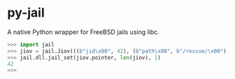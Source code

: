 py-jail
=======

A native Python wrapper for FreeBSD jails using libc.


```python
>>> import jail
>>> jiov = jail.Jiov(((b"jid\x00", 42), (b"path\x00", b"/rescue/\x00"), (b"persist\x00", None)))
>>> jail.dll.jail_set(jiov.pointer, len(jiov), 1)
42
>>> 

```
